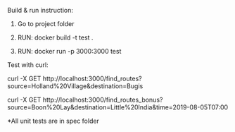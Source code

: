 Build & run instruction:
1. Go to project folder

2. RUN: docker build -t test .

3. RUN: docker run -p 3000:3000 test

Test with curl:

curl -X GET http://localhost:3000/find_routes\?source\=Holland%20Village\&destination\=Bugis

curl -X GET http://localhost:3000/find_routes_bonus\?source\=Boon%20Lay\&destination\=Little%20India\&time\=2019-08-05T07:00

*All unit tests are in spec folder

